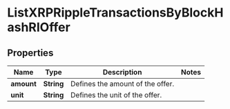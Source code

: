 

# ListXRPRippleTransactionsByBlockHashRIOffer


## Properties

| Name | Type | Description | Notes |
|------------ | ------------- | ------------- | -------------|
|**amount** | **String** | Defines the amount of the offer. |  |
|**unit** | **String** | Defines the unit of the offer. |  |



